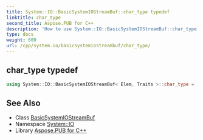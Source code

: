 ```yaml
---
title: System::IO::BasicSystemIOStreamBuf::char_type typedef
linktitle: char_type
second_title: Aspose.PUB for C++
description: 'How to use System::IO::BasicSystemIOStreamBuf::char_type typedef of System::IO::BasicSystemIOStreamBuf class in C++.'
type: docs
weight: 600
url: /cpp/system.io/basicsystemiostreambuf/char_type/
---
```

## char_type typedef




```cpp
using System::IO::BasicSystemIOStreamBuf< Elem, Traits >::char_type =  Elem
```

## See Also

* Class [BasicSystemIOStreamBuf](../)
* Namespace [System::IO](../../)
* Library [Aspose.PUB for C++](../../../)
